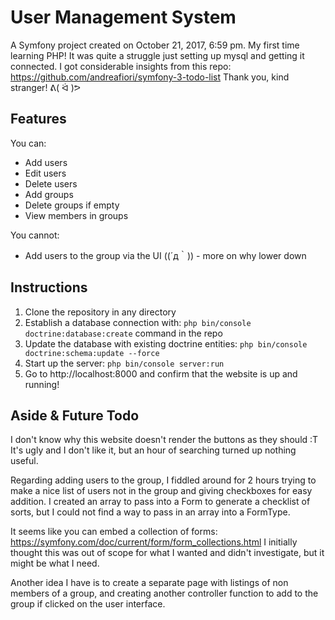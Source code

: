 # User Management System

A Symfony project created on October 21, 2017, 6:59 pm.
My first time learning PHP! It was quite a struggle just setting up mysql and getting it connected.
I got considerable insights from this repo:
https://github.com/andreafiori/symfony-3-todo-list
Thank you, kind stranger! ᕕ( ᐛ )ᕗ

## Features
You can:
* Add users 
* Edit users
* Delete users
* Add groups
* Delete groups if empty
* View members in groups

You cannot:
* Add users to the group via the UI ((´д｀)) - more on why lower down

## Instructions

1. Clone the repository in any directory
2. Establish a database connection with: `php bin/console doctrine:database:create` command in the repo
3. Update the database with existing doctrine entities: `php bin/console doctrine:schema:update --force`
4. Start up the server: `php bin/console server:run`
5. Go to http://localhost:8000 and confirm that the website is up and running!

## Aside & Future Todo
I don't know why this website doesn't render the buttons as they should :T 
It's ugly and I don't like it, but an hour of searching turned up nothing useful.

Regarding adding users to the group, I fiddled around for 2 hours trying to make a nice list of users not in the group and giving checkboxes for easy addition. I created an array to pass into a Form to generate a checklist of sorts, but I could not find a way to pass in an array into a FormType. 

It seems like you can embed a collection of forms: https://symfony.com/doc/current/form/form_collections.html
I initially thought this was out of scope for what I wanted and didn't investigate, but it might be what I need.

Another idea I have is to create a separate page with listings of non members of a group, and creating another controller function to add to the group if clicked on the user interface. 

